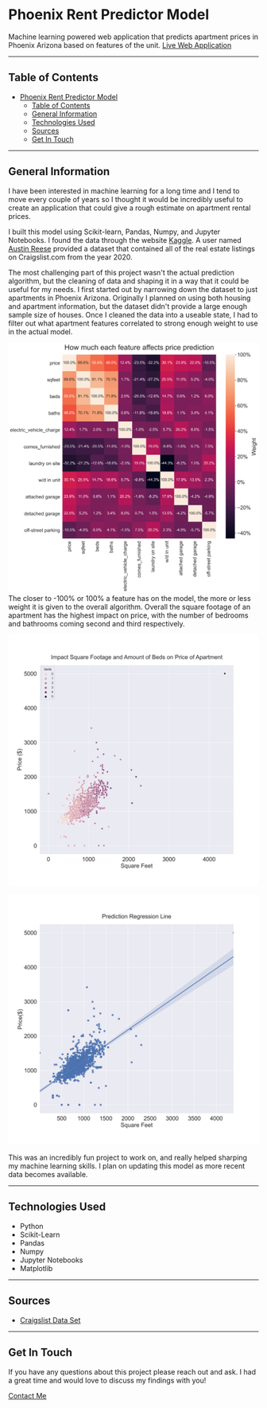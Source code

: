 # Phoenix Rent Predictor Model

Machine learning powered web application that predicts apartment prices in Phoenix Arizona based on features of the unit.
[Live Web Application](https://phoenix-rent-predictor.herokuapp.com/)

---

## Table of Contents

- [Phoenix Rent Predictor Model](#phoenix-rent-predictor-model)
  - [Table of Contents](#table-of-contents)
  - [General Information](#general-information)
  - [Technologies Used](#technologies-used)
  - [Sources](#sources)
  - [Get In Touch](#get-in-touch)

---

## General Information

I have been interested in machine learning for a long time and I tend to move every couple of years so I thought it would be incredibly useful to create an application that could give a rough estimate on apartment rental prices.

I built this model using Scikit-learn, Pandas, Numpy, and Jupyter Notebooks. I found the data through the website [Kaggle](https://www.kaggle.com/). A user named [Austin Reese](https://www.kaggle.com/datasets/austinreese/usa-housing-listings) provided a dataset that contained all of the real estate listings on Craigslist.com from the year 2020.

The most challenging part of this project wasn't the actual prediction algorithm, but the cleaning of data and shaping it in a way that it could be useful for my needs. I first started out by narrowing down the dataset to just apartments in Phoenix Arizona. Originally I planned on using both housing and apartment information, but the dataset didn't provide a large enough sample size of houses. Once I cleaned the data into a useable state, I had to filter out what apartment features correlated to strong enough weight to use in the actual model.

![Heatmap displaying the impact of features on the model](images/feature-effect-price.png)
The closer to -100% or 100% a feature has on the model, the more or less weight it is given to the overall algorithm. Overall the square footage of an apartment has the highest impact on price, with the number of bedrooms and bathrooms coming second and third respectively.

![Scatter plot showing the impact of square footage of an apartment on pricing](images/sqfeet_price.png)

![Regression line showing the overall square footage of units in the dataset vs price](images/regressionline.png)

This was an incredibly fun project to work on, and really helped sharping my machine learning skills. I plan on updating this model as more recent data becomes available.

---

## Technologies Used

- Python
- Scikit-Learn
- Pandas
- Numpy
- Jupyter Notebooks
- Matplotlib

---

## Sources

- [Craigslist Data Set](https://www.kaggle.com/datasets/austinreese/usa-housing-listings)

---

## Get In Touch

If you have any questions about this project please reach out and ask. I had a great time and would love to discuss my findings with you!

[Contact Me](mailto:chris@charrison.dev)
